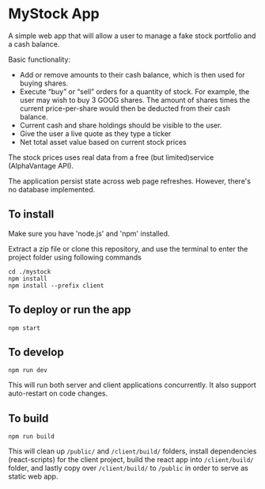 # MyStock App
A simple web app that will allow a user to manage a fake stock portfolio and a cash balance. 

Basic functionality:
- Add or remove amounts to their cash balance, which is then used for buying shares.
- Execute “buy” or “sell” orders for a quantity of stock. For example, the user may wish to buy 3 GOOG shares. The amount of shares times the current price-per-share would then be deducted from their cash balance.
- Current cash and share holdings should be visible to the user.
- Give the user a live quote as they type a ticker
- Net total asset value based on current stock prices

The stock prices uses real data from a free (but limited)service (AlphaVantage API).

The application persist state across web page refreshes. However, there's no database implemented.

## To install
Make sure you have 'node.js' and 'npm' installed.

Extract a zip file or clone this repository, and use the terminal to enter the project folder using following commands
```
cd ./mystock
npm install
npm install --prefix client
```

## To deploy or run the app
```
npm start
```

## To develop
```
npm run dev
```
This will run both server and client applications concurrently. It also support auto-restart on code changes.

## To build
```
npm run build
```
This will clean up `/public/` and `/client/build/` folders, install dependencies (react-scripts) for the client project, build the react app into `/client/build/` folder, and lastly copy over `/client/build/` to `/public` in order to serve as static web app.

